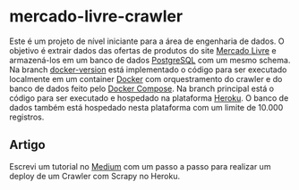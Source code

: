 # mercado-livre-crawler

Este é um projeto de nível iniciante para a área de engenharia de dados. O objetivo é extrair dados das ofertas de produtos do site [Mercado Livre](https://www.mercadolivre.com.br) e armazená-los em um banco de dados [PostgreSQL](https://www.postgresql.org/) com um mesmo schema. Na branch [docker-version](https://github.com/lucasboscatti/mercado-livre-crawler/tree/docker_version) está implementado o código para ser executado localmente em um container [Docker](https://www.docker.com/) com orquestramento do crawler e do banco de dados feito pelo [Docker Compose](https://docs.docker.com/compose/). Na branch principal está o código para ser executado e hospedado na plataforma [Heroku](https://www.heroku.com/). O banco de dados também está hospedado nesta plataforma com um limite de 10.000 registros.

## Artigo
Escrevi um tutorial no [Medium](https://medium.com/@lucasboscatti/agendando-a-execu%C3%A7%C3%A3o-de-um-crawler-no-heroku-de-forma-gratuita-337561c87d92) com um passo a passo para realizar um deploy de um Crawler com Scrapy no Heroku.
